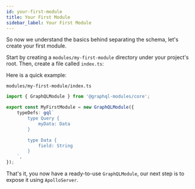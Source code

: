 ```yaml
---
id: your-first-module
title: Your First Module
sidebar_label: Your First Module
---
```


So now we understand the basics behind separating the schema, let's create your first module.

Start by creating a `modules/my-first-module` directory under your project's root. Then, create a file called `index.ts`:

Here is a quick example:

`modules/my-first-module/index.ts`
```typescript
import { GraphQLModule } from '@graphql-modules/core';

export const MyFirstModule = new GraphQLModule({
    typeDefs: gql`
        type Query {
            myData: Data
        }

        type Data {
            field: String
        }
    `,
});
```

That's it, you now have a ready-to-use `GraphQLModule`, our next step is to expose it using `ApolloServer`.
